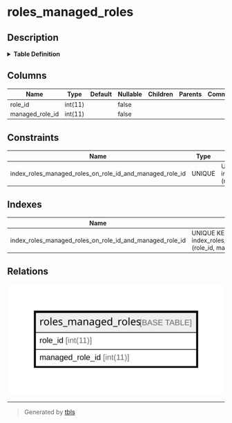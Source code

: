 # roles_managed_roles

## Description

<details>
<summary><strong>Table Definition</strong></summary>

```sql
CREATE TABLE `roles_managed_roles` (
  `role_id` int(11) NOT NULL,
  `managed_role_id` int(11) NOT NULL,
  UNIQUE KEY `index_roles_managed_roles_on_role_id_and_managed_role_id` (`role_id`,`managed_role_id`)
) ENGINE=InnoDB DEFAULT CHARSET=latin1
```

</details>

## Columns

| Name | Type | Default | Nullable | Children | Parents | Comment |
| ---- | ---- | ------- | -------- | -------- | ------- | ------- |
| role_id | int(11) |  | false |  |  |  |
| managed_role_id | int(11) |  | false |  |  |  |

## Constraints

| Name | Type | Definition |
| ---- | ---- | ---------- |
| index_roles_managed_roles_on_role_id_and_managed_role_id | UNIQUE | UNIQUE KEY index_roles_managed_roles_on_role_id_and_managed_role_id (role_id, managed_role_id) |

## Indexes

| Name | Definition |
| ---- | ---------- |
| index_roles_managed_roles_on_role_id_and_managed_role_id | UNIQUE KEY index_roles_managed_roles_on_role_id_and_managed_role_id (role_id, managed_role_id) USING BTREE |

## Relations

![er](roles_managed_roles.svg)

---

> Generated by [tbls](https://github.com/k1LoW/tbls)
